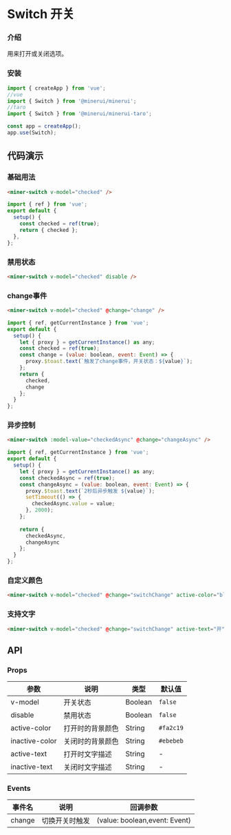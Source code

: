 #  Switch 开关

### 介绍

用来打开或关闭选项。

### 安装

``` javascript
import { createApp } from 'vue';
//vue
import { Switch } from '@minerui/minerui';
//taro
import { Switch } from '@minerui/minerui-taro';

const app = createApp();
app.use(Switch);

```

## 代码演示

### 基础用法

``` html
<miner-switch v-model="checked" />
```
``` javascript
import { ref } from 'vue';
export default {
  setup() {
    const checked = ref(true);
    return { checked };
  },
};
```

### 禁用状态

``` html
<miner-switch v-model="checked" disable />
```

### change事件

``` html
<miner-switch v-model="checked" @change="change" />
```
``` javascript
import { ref, getCurrentInstance } from 'vue';
export default {
  setup() {
    let { proxy } = getCurrentInstance() as any;
    const checked = ref(true);
    const change = (value: boolean, event: Event) => {
      proxy.$toast.text(`触发了change事件，开关状态：${value}`);
    };
    return {
      checked,
      change
    };
  }
};
```

### 异步控制

``` html
<miner-switch :model-value="checkedAsync" @change="changeAsync" />
```
``` javascript
import { ref, getCurrentInstance } from 'vue';
export default {
  setup() {
    let { proxy } = getCurrentInstance() as any;
    const checkedAsync = ref(true);
    const changeAsync = (value: boolean, event: Event) => {
      proxy.$toast.text(`2秒后异步触发 ${value}`);
      setTimeout(() => {
        checkedAsync.value = value;
      }, 2000);
    };
    
    return {
      checkedAsync,
      changeAsync
    };
  }
};
```
### 自定义颜色

``` html
<miner-switch v-model="checked" @change="switchChange" active-color="blue" />
```
### 支持文字

``` html
<miner-switch v-model="checked" @change="switchChange" active-text="开" inactive-text="关" />
```

## API

### Props

| 参数           | 说明             | 类型    | 默认值                |
|----------------|------------------|---------|-----------------------|
| v-model        | 开关状态         | Boolean | `false`               |
| disable        | 禁用状态         | Boolean | `false`               |
| active-color   | 打开时的背景颜色 | String  | `#fa2c19`    |
| inactive-color | 关闭时的背景颜色 | String  | `#ebebeb` |
| active-text    | 打开时文字描述   | String  | -                     |
| inactive-text  | 关闭时文字描述   | String  | -                     |


### Events

| 事件名 | 说明           | 回调参数                      |
|--------|----------------|-------------------------------|
| change | 切换开关时触发 | (value: boolean,event: Event) |
    